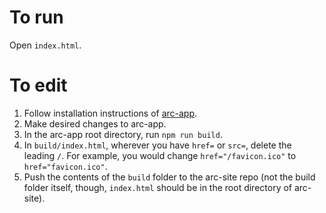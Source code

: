 # To run
Open `index.html`.

# To edit
1. Follow installation instructions of [arc-app](https://github.com/victorvikram/arc-app).
2. Make desired changes to arc-app.
3. In the arc-app root directory, run `npm run build`.
4. In `build/index.html`, wherever you have `href=` or `src=`, delete the leading `/`. For example, you would change `href="/favicon.ico"` to `href="favicon.ico"`.
5. Push the contents of the `build` folder to the arc-site repo (not the build folder itself, though, `index.html` should be in the root directory of arc-site).